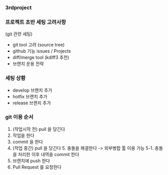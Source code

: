 ### 3rdproject
### 프로젝트 초반 세팅 고려사항
  (git 관련 세팅)
  - git tool 고려 (source tree)
  - github 기능 issues / Projects
  - diff/merge tool (kdiff3 추천)
  - 브랜치 운용 전략
  
### 세팅 상황
  - develop 브랜치 추가
  - hotfix 브랜치 추가
  - release 브랜치 추가

### git 이용 순서
  1. (작업시작 전) pull 을 당긴다
  2. 작업을 한다
  3. commit 을 한다
  4. (작업 중간) pull 을 당긴다
    5. 충돌을 해결한다 -> 외부병합 툴 이용 가능
    5-1. 충돌을 처리한 이후 내역을 commit 한다
  6. 브랜치에 push 한다
  7. Pull Request 를 요청한다
